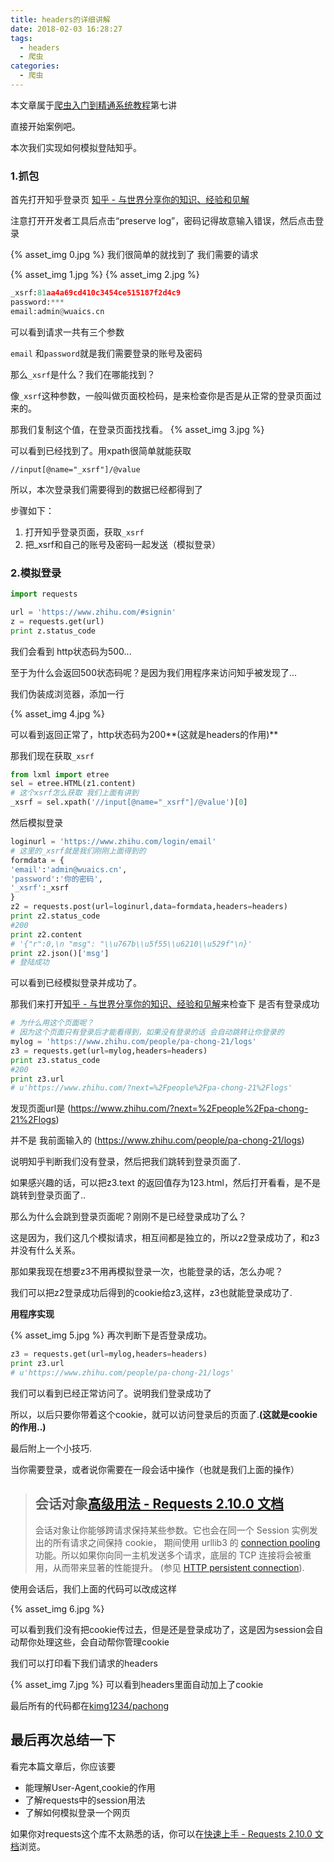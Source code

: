 ```yaml
---
title: headers的详细讲解
date: 2018-02-03 16:28:27
tags:
  - headers
  - 爬虫
categories:
  - 爬虫
---
```

本文章属于[爬虫入门到精通系统教程](https://zhuanlan.zhihu.com/p/25296437)第七讲

直接开始案例吧。

本次我们实现如何模拟登陆知乎。

### 1.抓包

首先打开知乎登录页 [知乎 - 与世界分享你的知识、经验和见解](https://www.zhihu.com/#signin)

注意打开开发者工具后点击“preserve log”，密码记得故意输入错误，然后点击登录

{% asset_img 0.jpg  %}
我们很简单的就找到了 我们需要的请求

{% asset_img 1.jpg  %}
{% asset_img 2.jpg  %}
```python
_xsrf:81aa4a69cd410c3454ce515187f2d4c9
password:***
email:admin@wuaics.cn
```

可以看到请求一共有三个参数

`email` 和`password`就是我们需要登录的账号及密码

那么`_xsrf`是什么？我们在哪能找到？

像`_xsrf`这种参数，一般叫做页面校检码，是来检查你是否是从正常的登录页面过来的。

那我们复制这个值，在登录页面找找看。
{% asset_img 3.jpg  %}

可以看到已经找到了。用xpath很简单就能获取

`//input[@name="_xsrf"]/@value`

所以，本次登录我们需要得到的数据已经都得到了

步骤如下：

1. 打开知乎登录页面，获取`_xsrf`
2. 把_xsrf和自己的账号及密码一起发送（模拟登录）

### 2.模拟登录

```python
import requests

url = 'https://www.zhihu.com/#signin'
z = requests.get(url)
print z.status_code

```

我们会看到 http状态码为500...

至于为什么会返回500状态码呢？是因为我们用程序来访问知乎被发现了...

我们伪装成浏览器，添加一行

{% asset_img 4.jpg  %}

可以看到返回正常了，http状态码为200**(这就是headers的作用)**

那我们现在获取`_xsrf`


```python
from lxml import etree
sel = etree.HTML(z1.content)
# 这个xsrf怎么获取 我们上面有讲到
_xsrf = sel.xpath('//input[@name="_xsrf"]/@value')[0]

```

然后模拟登录

```python
loginurl = 'https://www.zhihu.com/login/email'
# 这里的_xsrf就是我们刚刚上面得到的
formdata = {
'email':'admin@wuaics.cn',
'password':'你的密码',
'_xsrf':_xsrf
}
z2 = requests.post(url=loginurl,data=formdata,headers=headers)
print z2.status_code
#200
print z2.content
# '{"r":0,\n "msg": "\\u767b\\u5f55\\u6210\\u529f"\n}'
print z2.json()['msg']
# 登陆成功

```

可以看到已经模拟登录并成功了。

那我们来打开[知乎 - 与世界分享你的知识、经验和见解](https://www.zhihu.com/people/pa-chong-21/logs)来检查下 是否有登录成功

```python
# 为什么用这个页面呢？
# 因为这个页面只有登录后才能看得到，如果没有登录的话 会自动跳转让你登录的
mylog = 'https://www.zhihu.com/people/pa-chong-21/logs'
z3 = requests.get(url=mylog,headers=headers)
print z3.status_code
#200
print z3.url
# u'https://www.zhihu.com/?next=%2Fpeople%2Fpa-chong-21%2Flogs'

```


发现页面url是 (https://www.zhihu.com/?next=%2Fpeople%2Fpa-chong-21%2Flogs)

并不是 我前面输入的 (https://www.zhihu.com/people/pa-chong-21/logs)

说明知乎判断我们没有登录，然后把我们跳转到登录页面了.

如果感兴趣的话，可以把z3.text 的返回值存为123.html，然后打开看看，是不是跳转到登录页面了..

那么为什么会跳到登录页面呢？刚刚不是已经登录成功了么？

这是因为，我们这几个模拟请求，相互间都是独立的，所以z2登录成功了，和z3并没有什么关系。

那如果我现在想要z3不用再模拟登录一次，也能登录的话，怎么办呢？

我们可以把z2登录成功后得到的cookie给z3,这样，z3也就能登录成功了.

**用程序实现**

{% asset_img 5.jpg  %}
再次判断下是否登录成功。


```python
z3 = requests.get(url=mylog,headers=headers)
print z3.url
# u'https://www.zhihu.com/people/pa-chong-21/logs'

```

我们可以看到已经正常访问了。说明我们登录成功了

所以，以后只要你带着这个cookie，就可以访问登录后的页面了.**(这就是cookie的作用..)**

最后附上一个小技巧.

当你需要登录，或者说你需要在一段会话中操作（也就是我们上面的操作）

> ## 会话对象[高级用法 - Requests 2.10.0 文档](http://link.zhihu.com/?target=http%3A//docs.python-requests.org/zh_CN/latest/user/advanced.html%23session-objects)
>
> 会话对象让你能够跨请求保持某些参数。它也会在同一个 Session 实例发出的所有请求之间保持 cookie， 期间使用 urllib3 的 [connection pooling](http://link.zhihu.com/?target=https%3A//urllib3.readthedocs.io/en/latest/pools.html) 功能。所以如果你向同一主机发送多个请求，底层的 TCP 连接将会被重用，从而带来显著的性能提升。 (参见 [HTTP persistent connection](http://link.zhihu.com/?target=https%3A//en.wikipedia.org/wiki/HTTP_persistent_connection)).

使用会话后，我们上面的代码可以改成这样

{% asset_img 6.jpg  %}

可以看到我们没有把cookie传过去，但是还是登录成功了，这是因为session会自动帮你处理这些，会自动帮你管理cookie

我们可以打印看下我们请求的headers

{% asset_img 7.jpg  %}
可以看到headers里面自动加上了cookie

最后所有的代码都在[kimg1234/pachong](http://link.zhihu.com/?target=https%3A//github.com/kimg1234/pachong/blob/master/headers%25E7%259A%2584%25E8%25AF%25A6%25E7%25BB%2586%25E8%25AE%25B2%25E8%25A7%25A3.ipynb)

## 最后再次总结一下

看完本篇文章后，你应该要

* 能理解User-Agent,cookie的作用
* 了解requests中的session用法
* 了解如何模拟登录一个网页

如果你对requests这个库不太熟悉的话，你可以在[快速上手 - Requests 2.10.0 文档](http://link.zhihu.com/?target=http%3A//docs.python-requests.org/zh_CN/latest/user/quickstart.html)浏览。

